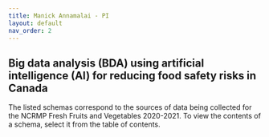 ```yaml
---
title: Manick Annamalai - PI
layout: default
nav_order: 2
---
```


## Big data analysis (BDA) using artificial intelligence (AI) for reducing food safety risks in Canada

The listed schemas correspond to the sources of data being collected for the NCRMP Fresh Fruits and Vegetables 2020-2021. To view the contents of a schema, select it from the table of contents. 
